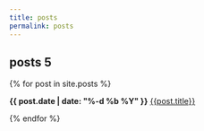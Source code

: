 ```yaml
---
title: posts
permalink: posts
---
```


<h2>posts 5</h2>

{% for post in site.posts %}
<p>
<b>{{ post.date | date: "%-d %b %Y" }}</b>
<a href={{post.url}}>{{post.title}}</a>
</p>
{% endfor %}

